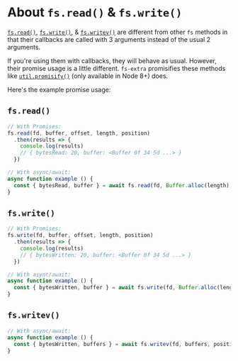 # About `fs.read()` & `fs.write()`

[`fs.read()`](https://nodejs.org/api/fs.html#fs_fs_read_fd_buffer_offset_length_position_callback), [`fs.write()`](https://nodejs.org/api/fs.html#fs_fs_write_fd_buffer_offset_length_position_callback), & [`fs.writev()`](https://nodejs.org/api/fs.html#fs_fs_writev_fd_buffers_position_callback) are different from other `fs` methods in that their callbacks are called with 3 arguments instead of the usual 2 arguments.

If you're using them with callbacks, they will behave as usual. However, their promise usage is a little different. `fs-extra` promisifies these methods like [`util.promisify()`](https://nodejs.org/api/util.html#util_util_promisify_original) (only available in Node 8+) does.

Here's the example promise usage:

## `fs.read()`

```js
// With Promises:
fs.read(fd, buffer, offset, length, position)
  .then(results => {
    console.log(results)
    // { bytesRead: 20, buffer: <Buffer 0f 34 5d ...> }
  })

// With async/await:
async function example () {
  const { bytesRead, buffer } = await fs.read(fd, Buffer.alloc(length), offset, length, position)
}
```

## `fs.write()`

```js
// With Promises:
fs.write(fd, buffer, offset, length, position)
  .then(results => {
    console.log(results)
    // { bytesWritten: 20, buffer: <Buffer 0f 34 5d ...> }
  })

// With async/await:
async function example () {
  const { bytesWritten, buffer } = await fs.write(fd, Buffer.alloc(length), offset, length, position)
}
```

## `fs.writev()`

```js
// With async/await:
async function example () {
  const { bytesWritten, buffers } = await fs.writev(fd, buffers, position)
}
```
